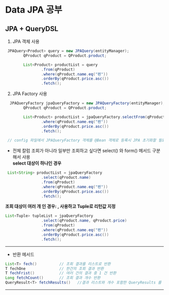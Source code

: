 # Data JPA 공부


##  JPA + QueryDSL

1. JPA 객체 사용

```java
 JPAQuery<Product> query = new JPAQuery(entityManager);
        QProduct qProduct = QProduct.product;

        List<Product> productList = query
                .from(qProduct)
                .where(qProduct.name.eq("펜"))
                .orderBy(qProduct.price.asc())
                .fetch();    
```

2. JPA Factory 사용

```java
  JPAQueryFactory jpaQueryFactory = new JPAQueryFactory(entityManager);
        QProduct qProduct = QProduct.product;

        List<Product> productList = jpaQueryFactory.selectFrom(qProduct)    // JPA Query 와 다르게 select 절부터 작성  
                .where(qProduct.name.eq("펜"))
                .orderBy(qProduct.price.asc())
                .fetch();
    
 // config 파일에서 JPAQueryFactory 객체를 @Bean 객체로 등록시 JPA 초기화할 필요 x   
```


- 전체 칼럼 조회가 아니라 일부만 조회하고 싶다면 select() 와 form() 메서드 구분해서 사용  
**select 대상이 하나인 경우**
```java
 List<String> productList = jpaQueryFactory
                .select(qProduct.name)
                .from(qProduct)
                .where(qProduct.name.eq("펜"))
                .orderBy(qProduct.price.asc())
                .fetch();
```
**조회 대상이 여러 개 인 경우:   , 사용하고 Tuple로 리턴값 지정**

```java
List<Tuple> tupleList = jpaQueryFactory
                .select(qProduct.name, qProduct.price)
                .from(qProduct)
                .where(qProduct.name.eq("펜"))
                .orderBy(qProduct.price.asc())
                .fetch();
```


---

+ 반환 메서드

```java
List<T> fech()          // 조회 결과를 리스트로 반환 
T fechOne               // 한건의 조회 결과 반환
T fechFrist()           // 여러 건의 결과 중 1 건 반환
Long fetchCount()       // 조회 결과 개수 반환
QueryResult<T> fetchResults()   //결과 리스트와 개수 포함한 QueryResults 를 반환
```
---



